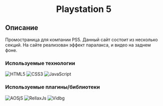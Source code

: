 <h1 align="center">Playstation 5</h1>

## Описание
Промостраница для компании PS5.
Данный сайт состоит из несколько секций. На сайте реализован эффект паралакса, и видео на заднем фоне.

### Используемые технологии
![HTML5](https://img.shields.io/badge/-HTML5-black?style=flat-square&logo=html5&logoColor=html)
![CSS3](https://img.shields.io/badge/-CSS3-black?style=flat-square&logo=css3&logoColor=css3)
![JavaScript](https://img.shields.io/badge/-JavaScript-black?style=flat-square&logo=javascript)

### Используемые плагины/библиотеки
![AOSjS](https://img.shields.io/badge/-AocJs-black?style=flat-square&logo=aos.js&logoColor=aos.js)
![RellaxJs](https://img.shields.io/badge/-RellaxJs-black?style=flat-square&logo=rellax.js&logoColor=rellax.js)
![Vidbg](https://img.shields.io/badge/-Vidbg-black?style=flat-square&logo=vidbg&logoColor=vidbg)
